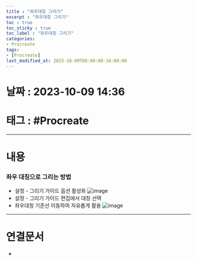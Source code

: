 ```yaml
---
title : "좌우대칭 그리기"
excerpt : "좌우대칭 그리기"
toc : true
toc_sticky : true
toc_label : "좌우대칭 그리기"
categories:
- Procreate
tags:
- [Procreate]
last_modified_at: 2023-10-09T08:00:00-10:00:00
---
```


# 날짜 : 2023-10-09 14:36

# 태그 : #Procreate
---

# 내용

### 좌우 대칭으로 그리는 방법
- 설정 - 그리기 가이드 옵션 활성화
![image](./../../assets/images/../../assets/Images/Drawing_Guide.png)
- 설정 - 그리기 가이드 편집에서 대칭 선택
- 좌우대칭 기준선 이동하여 자유롭게 활용
![image](./../../assets/images/../../assets/Images/Drawing_symmetry.png)
---

# 연결문서
- 

